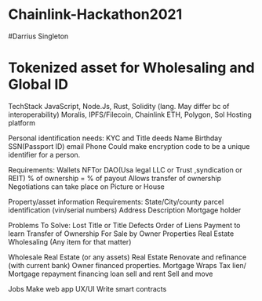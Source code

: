 # Chainlink-Hackathon2021
#Darrius Singleton
# Tokenized asset for Wholesaling and Global ID
TechStack
JavaScript, Node.Js,  Rust, Solidity (lang. May differ bc of interoperability)
Moralis, IPFS/Filecoin, Chainlink
 ETH, Polygon, Sol
Hosting platform

Personal identification needs: KYC and Title deeds
Name
Birthday 
SSN(Passport ID)
email
Phone
Could make encryption code to be a unique identifier for a person.
	
Requirements:
Wallets
NFTor DAO(Usa legal LLC or Trust ,syndication or REIT)
% of ownership = % of payout
Allows transfer of ownership
Negotiations can take place on 
Picture or House

Property/asset information Requirements:
State/City/county parcel identification (vin/serial numbers)
Address
Description
Mortgage holder


 Problems To Solve:
Lost Title or Title Defects
Order of Liens
Payment to learn
Transfer of Ownership
For Sale by Owner Properties
Real Estate Wholesaling (Any item for that matter)

Wholesale Real Estate (or any assets)
Real Estate
Renovate and refinance (with current bank)
Owner financed properties. 
Mortgage Wraps
Tax lien/ Mortgage repayment
financing loan
sell and rent
Sell and move

Jobs
Make web app UX/UI
Write  smart contracts 
